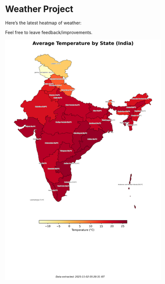 # Weather Project

Here’s the latest heatmap of weather:

Feel free to leave feedback/improvements.

![India Heatmap](docs/assets/india_heatmap.png?v=069CC9)
